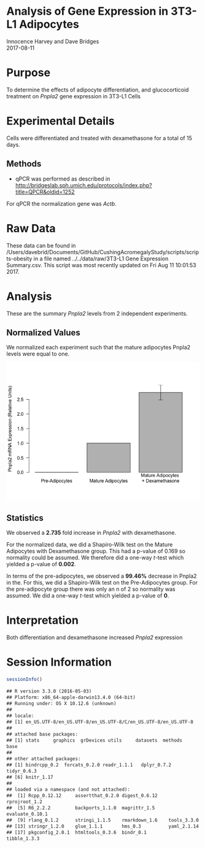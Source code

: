 # Analysis of Gene Expression in 3T3-L1 Adipocytes
Innocence Harvey and Dave Bridges  
2017-08-11  



# Purpose

To determine the effects of adipocyte differentiation, and glucocorticoid treatment on *Pnpla2* gene expression in 3T3-L1 Cells

# Experimental Details

Cells were differentiated and treated with dexamethasone for a total of 15 days.  

## Methods

* qPCR was performed as described in http://bridgeslab.sph.umich.edu/protocols/index.php?title=QPCR&oldid=1252

For qPCR the normalization gene was *Actb*.

# Raw Data



These data can be found in /Users/davebrid/Documents/GitHub/CushingAcromegalyStudy/scripts/scripts-obesity in a file named ../../data/raw/3T3-L1 Gene Expression Summary.csv.  This script was most recently updated on Fri Aug 11 10:01:53 2017.

# Analysis



These are the summary *Pnpla2* levels from 2 independent experiments.

## Normalized Values

We normalized each experiment such that the mature adipocytes Pnpla2 levels were equal to one.



![](figures/Pnpla2-normalized-barplot-1.png)<!-- -->

## Statistics

We observed a **2.735** fold increase in *Pnpla2* with dexamethasone.

For the normalized data, we did a Shapiro-Wilk test on the Mature Adipocytes with Dexamethasone group.  This had a p-value of 0.169 so normality could be assumed.  We therefore did a one-way *t*-test which yielded a p-value of **0.002**.

In terms of the pre-adipocytes, we observed a **99.46%** decrease in Pnpla2 in the. For this, we did a Shapiro-Wilk test on the Pre-Adipocytes group. For the pre-adipocyte group there was only an n of 2 so normality was assumed.  We did a one-way *t*-test which yielded a p-value of **0**.

# Interpretation

Both differentiation and dexamethasone increased *Pnpla2* expression

# Session Information


```r
sessionInfo()
```

```
## R version 3.3.0 (2016-05-03)
## Platform: x86_64-apple-darwin13.4.0 (64-bit)
## Running under: OS X 10.12.6 (unknown)
## 
## locale:
## [1] en_US.UTF-8/en_US.UTF-8/en_US.UTF-8/C/en_US.UTF-8/en_US.UTF-8
## 
## attached base packages:
## [1] stats     graphics  grDevices utils     datasets  methods   base     
## 
## other attached packages:
## [1] bindrcpp_0.2  forcats_0.2.0 readr_1.1.1   dplyr_0.7.2   tidyr_0.6.3  
## [6] knitr_1.17   
## 
## loaded via a namespace (and not attached):
##  [1] Rcpp_0.12.12     assertthat_0.2.0 digest_0.6.12    rprojroot_1.2   
##  [5] R6_2.2.2         backports_1.1.0  magrittr_1.5     evaluate_0.10.1 
##  [9] rlang_0.1.2      stringi_1.1.5    rmarkdown_1.6    tools_3.3.0     
## [13] stringr_1.2.0    glue_1.1.1       hms_0.3          yaml_2.1.14     
## [17] pkgconfig_2.0.1  htmltools_0.3.6  bindr_0.1        tibble_1.3.3
```
